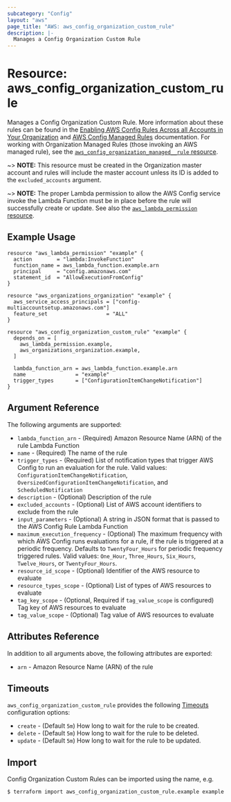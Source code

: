 ```yaml
---
subcategory: "Config"
layout: "aws"
page_title: "AWS: aws_config_organization_custom_rule"
description: |-
  Manages a Config Organization Custom Rule
---
```


# Resource: aws_config_organization_custom_rule

Manages a Config Organization Custom Rule. More information about these rules can be found in the [Enabling AWS Config Rules Across all Accounts in Your Organization](https://docs.aws.amazon.com/config/latest/developerguide/config-rule-multi-account-deployment.html) and [AWS Config Managed Rules](https://docs.aws.amazon.com/config/latest/developerguide/evaluate-config_use-managed-rules.html) documentation. For working with Organization Managed Rules (those invoking an AWS managed rule), see the [`aws_config_organization_managed__rule` resource](/docs/providers/aws/r/config_organization_managed_rule.html).

~> **NOTE:** This resource must be created in the Organization master account and rules will include the master account unless its ID is added to the `excluded_accounts` argument.

~> **NOTE:** The proper Lambda permission to allow the AWS Config service invoke the Lambda Function must be in place before the rule will successfully create or update. See also the [`aws_lambda_permission` resource](/docs/providers/aws/r/lambda_permission.html).

## Example Usage

```hcl
resource "aws_lambda_permission" "example" {
  action        = "lambda:InvokeFunction"
  function_name = aws_lambda_function.example.arn
  principal     = "config.amazonaws.com"
  statement_id  = "AllowExecutionFromConfig"
}

resource "aws_organizations_organization" "example" {
  aws_service_access_principals = ["config-multiaccountsetup.amazonaws.com"]
  feature_set                   = "ALL"
}

resource "aws_config_organization_custom_rule" "example" {
  depends_on = [
    aws_lambda_permission.example,
    aws_organizations_organization.example,
  ]

  lambda_function_arn = aws_lambda_function.example.arn
  name                = "example"
  trigger_types       = ["ConfigurationItemChangeNotification"]
}
```

## Argument Reference

The following arguments are supported:

* `lambda_function_arn` - (Required) Amazon Resource Name (ARN) of the rule Lambda Function
* `name` - (Required) The name of the rule
* `trigger_types` - (Required) List of notification types that trigger AWS Config to run an evaluation for the rule. Valid values: `ConfigurationItemChangeNotification`, `OversizedConfigurationItemChangeNotification`, and `ScheduledNotification`
* `description` - (Optional) Description of the rule
* `excluded_accounts` - (Optional) List of AWS account identifiers to exclude from the rule
* `input_parameters` - (Optional) A string in JSON format that is passed to the AWS Config Rule Lambda Function
* `maximum_execution_frequency` - (Optional) The maximum frequency with which AWS Config runs evaluations for a rule, if the rule is triggered at a periodic frequency. Defaults to `TwentyFour_Hours` for periodic frequency triggered rules. Valid values: `One_Hour`, `Three_Hours`, `Six_Hours`, `Twelve_Hours`, or `TwentyFour_Hours`.
* `resource_id_scope` - (Optional) Identifier of the AWS resource to evaluate
* `resource_types_scope` - (Optional) List of types of AWS resources to evaluate
* `tag_key_scope` - (Optional, Required if `tag_value_scope` is configured) Tag key of AWS resources to evaluate
* `tag_value_scope` - (Optional) Tag value of AWS resources to evaluate


## Attributes Reference

In addition to all arguments above, the following attributes are exported:

* `arn` - Amazon Resource Name (ARN) of the rule

## Timeouts

`aws_config_organization_custom_rule` provides the following [Timeouts](https://www.terraform.io/docs/configuration/blocks/resources/syntax.html#operation-timeouts)
configuration options:

* `create` - (Default `5m`) How long to wait for the rule to be created.
* `delete` - (Default `5m`) How long to wait for the rule to be deleted.
* `update` - (Default `5m`) How long to wait for the rule to be updated.

## Import

Config Organization Custom Rules can be imported using the name, e.g.

```
$ terraform import aws_config_organization_custom_rule.example example
```
